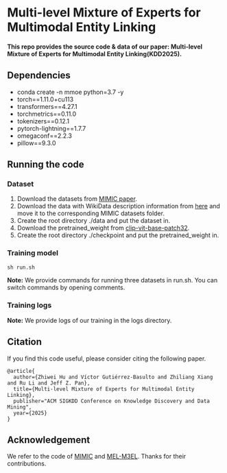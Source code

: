 # Multi-level Mixture of Experts for Multimodal Entity Linking
#### This repo provides the source code & data of our paper: Multi-level Mixture of Experts for Multimodal Entity Linking(KDD2025).

## Dependencies
* conda create -n mmoe python=3.7 -y
* torch==1.11.0+cu113
* transformers==4.27.1
* torchmetrics==0.11.0
* tokenizers==0.12.1
* pytorch-lightning==1.7.7
* omegaconf==2.2.3
* pillow==9.3.0

## Running the code
### Dataset
1. Download the datasets from [MIMIC paper](https://github.com/pengfei-luo/MIMIC).
2. Download the data with WikiData description information from [here](https://drive.google.com/drive/folders/196zSJCy5XOmRZ995Y1SUZkGbMN922nPY?usp=sharing) and move it to the corresponding MIMIC datasets folder.
3. Create the root directory ./data and put the dataset in.
4. Download the pretrained_weight from [clip-vit-base-patch32](https://huggingface.co/openai/clip-vit-base-patch32).
5. Create the root directory ./checkpoint and put the pretrained_weight in.

### Training model
```python
sh run.sh
```
**Note:** We provide commands for running three datasets in run.sh. You can switch commands by opening comments. 

### Training logs
**Note:** We provide logs of our training in the logs directory.

## Citation
If you find this code useful, please consider citing the following paper.
```
@article{
  author={Zhiwei Hu and Víctor Gutiérrez-Basulto and Zhiliang Xiang and Ru Li and Jeff Z. Pan},
  title={Multi-level Mixture of Experts for Multimodal Entity Linking},
  publisher="ACM SIGKDD Conference on Knowledge Discovery and Data Mining",
  year={2025}
}
```
## Acknowledgement
We refer to the code of [MIMIC](https://github.com/pengfei-luo/MIMIC) and [MEL-M3EL](https://github.com/zhiweihu1103/MEL-M3EL). Thanks for their contributions.
